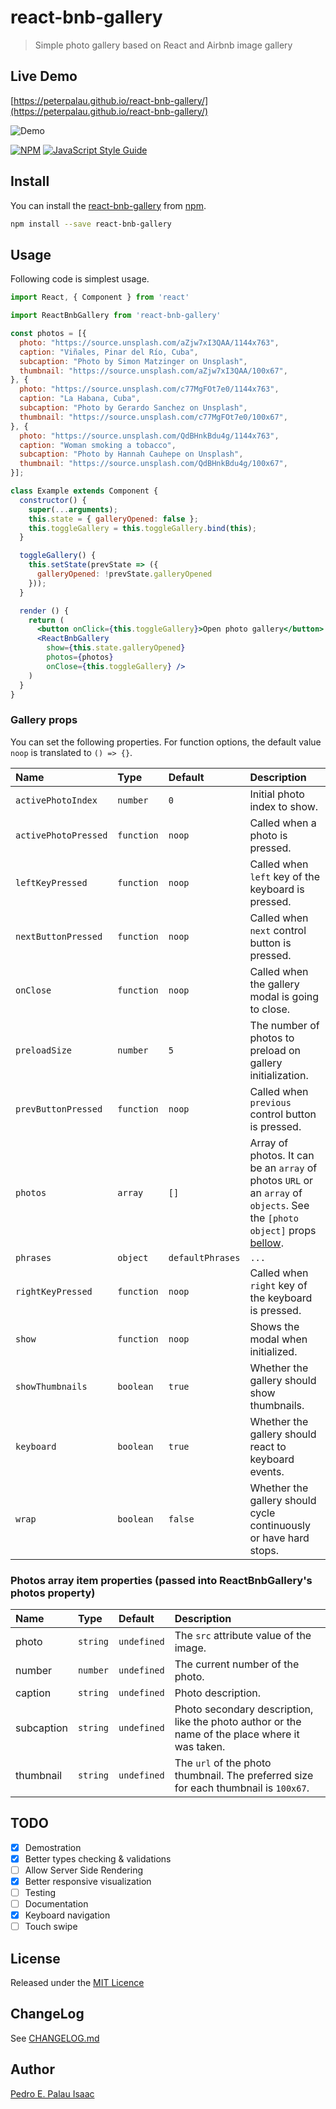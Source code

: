 # react-bnb-gallery

> Simple photo gallery based on React and Airbnb image gallery


## Live Demo

[https://peterpalau.github.io/react-bnb-gallery/](https://peterpalau.github.io/react-bnb-gallery/)

![Demo](https://raw.githubusercontent.com/peterpalau/react-bnb-gallery/master/react-bnb-demo.png)

[![NPM](https://img.shields.io/npm/v/react-bnb-gallery.svg)](https://www.npmjs.com/package/react-bnb-gallery) [![JavaScript Style Guide](https://img.shields.io/badge/code_style-standard-brightgreen.svg)](https://standardjs.com)

## Install

You can install the [react-bnb-gallery](https://www.npmjs.com/package/react-bnb-gallery) from [npm](https://www.npmjs.com/).

```bash
npm install --save react-bnb-gallery
```

## Usage

Following code is simplest usage.

```jsx
import React, { Component } from 'react'

import ReactBnbGallery from 'react-bnb-gallery'

const photos = [{
  photo: "https://source.unsplash.com/aZjw7xI3QAA/1144x763",
  caption: "Viñales, Pinar del Río, Cuba",
  subcaption: "Photo by Simon Matzinger on Unsplash",
  thumbnail: "https://source.unsplash.com/aZjw7xI3QAA/100x67",
}, {
  photo: "https://source.unsplash.com/c77MgFOt7e0/1144x763",
  caption: "La Habana, Cuba",
  subcaption: "Photo by Gerardo Sanchez on Unsplash",
  thumbnail: "https://source.unsplash.com/c77MgFOt7e0/100x67",
}, {
  photo: "https://source.unsplash.com/QdBHnkBdu4g/1144x763",
  caption: "Woman smoking a tobacco",
  subcaption: "Photo by Hannah Cauhepe on Unsplash",
  thumbnail: "https://source.unsplash.com/QdBHnkBdu4g/100x67",
}];

class Example extends Component {
  constructor() {
    super(...arguments);
    this.state = { galleryOpened: false };
    this.toggleGallery = this.toggleGallery.bind(this);
  }

  toggleGallery() {
    this.setState(prevState => ({
      galleryOpened: !prevState.galleryOpened
    }));
  }

  render () {
    return (
      <button onClick={this.toggleGallery}>Open photo gallery</button>
      <ReactBnbGallery
        show={this.state.galleryOpened}
        photos={photos}
        onClose={this.toggleGallery} />
    )
  }
}
```

### Gallery props

You can set the following properties. For function options, the default value `noop` is translated to `() => {}`.

| Name                       | Type             | Default          | Description                                                                                                                                                                                               |
|:---------------------------|:-----------------|:-----------------|:----------------------------------------------------------------------------------------------------------------------------------------------------------------------------------------------------------|
| `activePhotoIndex`         | `number`         | `0`              | Initial photo index to show.
| `activePhotoPressed`       | `function`       | `noop`           | Called when a photo is pressed.
| `leftKeyPressed`           | `function`       | `noop`           | Called when `left` key of the keyboard is pressed.
| `nextButtonPressed`        | `function`       | `noop`           | Called when `next` control button is pressed.
| `onClose`                  | `function`       | `noop`           | Called when the gallery modal is going to close.
| `preloadSize`              | `number`         | `5`              | The number of photos to preload on gallery initialization.
| `prevButtonPressed`        | `function`       | `noop`           | Called when `previous` control button is pressed.
| `photos`                   | `array`          | `[]`             | Array of photos. It can be an `array` of photos `URL` or an `array` of `objects`. See the `[photo object]` props [bellow](#photos-array-item-properties-passed-into-reactbnbgallerys-photos-property).
| `phrases`                  | `object`         | `defaultPhrases` | `...`
| `rightKeyPressed`          | `function`       | `noop`           | Called when `right` key of the keyboard is pressed.
| `show`                     | `function`       | `noop`           | Shows the modal when initialized.
| `showThumbnails`           | `boolean`        | `true`           | Whether the gallery should show thumbnails.
| `keyboard`                 | `boolean`        | `true`           | Whether the gallery should react to keyboard events.
| `wrap`                     | `boolean`        | `false`          | Whether the gallery should cycle continuously or have hard stops.

### Photos array item properties (passed into ReactBnbGallery's photos property)

| Name               | Type        | Default     | Description                                                                                                                             |
|:-------------------|:------------|:------------|:----------------------------------------------------------------------------------------------------------------------------------------|
| photo              | `string`    | `undefined` | The `src` attribute value of the image.
| number             | `number`    | `undefined` | The current number of the photo.
| caption            | `string`    | `undefined` | Photo description.
| subcaption         | `string`    | `undefined` | Photo secondary description, like the photo author or the name of the place where it was taken.
| thumbnail          | `string`    | `undefined` | The `url` of the photo thumbnail. The preferred size for each thumbnail is `100x67`.

## TODO

- [x] Demostration
- [x] Better types checking & validations
- [ ] Allow Server Side Rendering
- [x] Better responsive visualization
- [ ] Testing
- [ ] Documentation
- [x] Keyboard navigation
- [ ] Touch swipe

## License

Released under the [MIT Licence](https://raw.githubusercontent.com/peterpalau/react-bnb-gallery/master/LICENSE)

## ChangeLog

See [CHANGELOG.md](https://github.com/peterpalau/react-bnb-gallery/blob/master/CHANGELOG.md)

## Author

[Pedro E. Palau Isaac](https://github.com/peterpalau)
